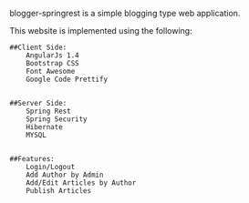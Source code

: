 blogger-springrest is a simple blogging type web application. 

This website is implemented using the following:

	##Client Side:
		AngularJs 1.4
		Bootstrap CSS
		Font Awesome
		Google Code Prettify


	##Server Side:
		Spring Rest
		Spring Security
		Hibernate
		MYSQL


	##Features:
		Login/Logout
		Add Author by Admin
		Add/Edit Articles by Author
		Publish Articles

  
